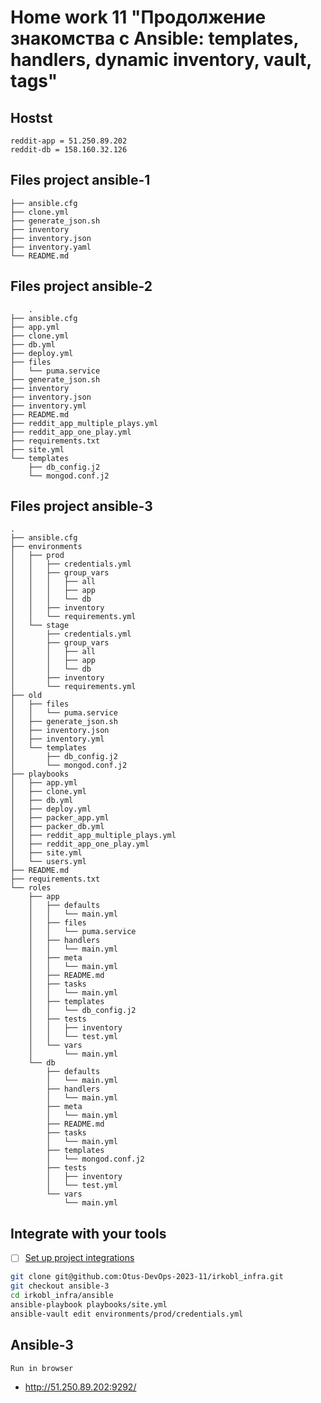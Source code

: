# Home work 11 "Продолжение знакомства с Ansible: templates, handlers, dynamic inventory, vault, tags"

## Hostst

    reddit-app = 51.250.89.202
    reddit-db = 158.160.32.126

## Files project ansible-1

    ├── ansible.cfg
    ├── clone.yml
    ├── generate_json.sh
    ├── inventory
    ├── inventory.json
    ├── inventory.yaml
    └── README.md

## Files project ansible-2

        .
    ├── ansible.cfg
    ├── app.yml
    ├── clone.yml
    ├── db.yml
    ├── deploy.yml
    ├── files
    │   └── puma.service
    ├── generate_json.sh
    ├── inventory
    ├── inventory.json
    ├── inventory.yml
    ├── README.md
    ├── reddit_app_multiple_plays.yml
    ├── reddit_app_one_play.yml
    ├── requirements.txt
    ├── site.yml
    └── templates
        ├── db_config.j2
        └── mongod.conf.j2

## Files project ansible-3

    .
    ├── ansible.cfg
    ├── environments
    │   ├── prod
    │   │   ├── credentials.yml
    │   │   ├── group_vars
    │   │   │   ├── all
    │   │   │   ├── app
    │   │   │   └── db
    │   │   ├── inventory
    │   │   └── requirements.yml
    │   └── stage
    │       ├── credentials.yml
    │       ├── group_vars
    │       │   ├── all
    │       │   ├── app
    │       │   └── db
    │       ├── inventory
    │       └── requirements.yml
    ├── old
    │   ├── files
    │   │   └── puma.service
    │   ├── generate_json.sh
    │   ├── inventory.json
    │   ├── inventory.yml
    │   └── templates
    │       ├── db_config.j2
    │       └── mongod.conf.j2
    ├── playbooks
    │   ├── app.yml
    │   ├── clone.yml
    │   ├── db.yml
    │   ├── deploy.yml
    │   ├── packer_app.yml
    │   ├── packer_db.yml
    │   ├── reddit_app_multiple_plays.yml
    │   ├── reddit_app_one_play.yml
    │   ├── site.yml
    │   └── users.yml
    ├── README.md
    ├── requirements.txt
    └── roles
        ├── app
        │   ├── defaults
        │   │   └── main.yml
        │   ├── files
        │   │   └── puma.service
        │   ├── handlers
        │   │   └── main.yml
        │   ├── meta
        │   │   └── main.yml
        │   ├── README.md
        │   ├── tasks
        │   │   └── main.yml
        │   ├── templates
        │   │   └── db_config.j2
        │   ├── tests
        │   │   ├── inventory
        │   │   └── test.yml
        │   └── vars
        │       └── main.yml
        └── db
            ├── defaults
            │   └── main.yml
            ├── handlers
            │   └── main.yml
            ├── meta
            │   └── main.yml
            ├── README.md
            ├── tasks
            │   └── main.yml
            ├── templates
            │   └── mongod.conf.j2
            ├── tests
            │   ├── inventory
            │   └── test.yml
            └── vars
                └── main.yml

## Integrate with your tools

- [ ] [Set up project integrations](git@github.com:Otus-DevOps-2023-11/irkobl_infra.git)

```bash
git clone git@github.com:Otus-DevOps-2023-11/irkobl_infra.git
git checkout ansible-3
cd irkobl_infra/ansible
ansible-playbook playbooks/site.yml
ansible-vault edit environments/prod/credentials.yml
```

## Ansible-3

    Run in browser

- http://51.250.89.202:9292/



